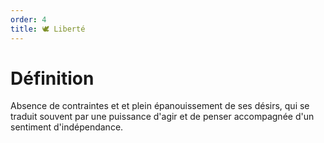 ```yaml
---
order: 4
title: 🕊 Liberté
---
```

# Définition
Absence de contraintes et et plein épanouissement de ses désirs, qui se traduit souvent par une puissance d'agir et de penser accompagnée d'un sentiment d'indépendance.
